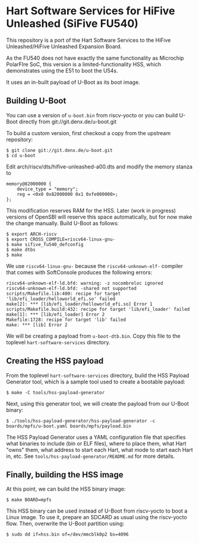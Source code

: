 # Hart Software Services for HiFive Unleashed (SiFive FU540)

This repository is a port of the Hart Software Services to the HiFive Unleashed/HiFive Unleashed
Expansion Board.

As the FU540 does not have exactly the same functionality as Microchip PolarFIre SoC, this version is a limited-functionality HSS, which demonstrates using the E51 to boot the U54s.

It uses an in-built payload of U-Boot as its boot image.

## Building U-Boot

You can use a version of `u-boot.bin` from riscv-yocto or you can build U-Boot directly from git://git.denx.de/u-boot.git

To build a custom version, first checkout a copy from the upstream repository:

    $ git clone git://git.denx.de/u-boot.git
    $ cd u-boot

Edit arch/riscv/dts/hifive-unleashed-a00.dts and modify the memory stanza to

    memory@82000000 {
        device_type = "memory";
        reg = <0x0 0x82000000 0x1 0xfe000000>;
    };

This modification reserves RAM for the HSS.  Later (work in progress) versions of OpenSBI will reserve this space automatically, but for now make the change manually.  Build U-Boot as follows:

    $ export ARCH-riscv
    $ export CROSS_COMPILE=riscv64-linux-gnu-
    $ make sifive_fu540_defconfig
    $ make dtbs
    $ make

We use `riscv64-linux-gnu-` because the `riscv64-unknown-elf-` compiler that comes with SoftConsole produces the following errors:

    riscv64-unknown-elf-ld.bfd: warning: -z nocombreloc ignored
    riscv64-unknown-elf-ld.bfd: -shared not supported
    scripts/Makefile.lib:400: recipe for target 'lib/efi_loader/helloworld_efi.so' failed
    make[2]: *** [lib/efi_loader/helloworld_efi.so] Error 1
    scripts/Makefile.build:432: recipe for target 'lib/efi_loader' failed
    make[1]: *** [lib/efi_loader] Error 2
    Makefile:1728: recipe for target 'lib' failed
    make: *** [lib] Error 2

We will be creating a payload from `u-boot-dtb.bin`. Copy this file to the toplevel `hart-software-services` directory.

## Creating the HSS payload

From the toplevel `hart-software-services` directory, build the HSS Payload Generator tool, which is a sample tool used to create a bootable payload:

    $ make -C tools/hss-payload-generator

Next, using this generator tool, we will create the payload from our U-Boot binary:

    $ ./tools/hss-payload-generator/hss-payload-generator -c boards/mpfs/u-boot.yaml boards/mpfs/payload.bin

The HSS Payload Generator uses a YAML configuration file that specifies what binaries to include (bin or ELF files), where to place them, what Hart "owns" them, what address to start each Hart, what mode to start each Hart in, etc.  See `tools/hss-payload-generator/README.md` for more details.

## Finally, building the HSS image

At this point, we can build the HSS binary image:

    $ make BOARD=mpfs

This HSS binary can be used instead of U-Boot from riscv-yocto to boot a Linux image. To use it, prepare an SDCARD as usual using the riscv-yocto flow. Then, overwrite the U-Boot partition using:

    $ sudo dd if=hss.bin of=/dev/mmcblk0p2 bs=4096
